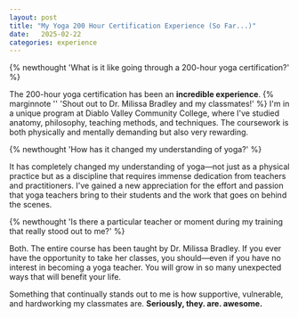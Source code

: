 ```yaml
---
layout: post
title: "My Yoga 200 Hour Certification Experience (So Far...)"
date:   2025-02-22
categories: experience
---
```

{% newthought 'What is it like going through a 200-hour yoga certification?' %}<!--more-->


The 200-hour yoga certification has been an **incredible experience**. {% marginnote '' 'Shout out to Dr. Milissa Bradley and my classmates!' %} I'm in a unique program at Diablo Valley Community College, where I've studied anatomy, philosophy, teaching methods, and techniques. The coursework is both physically and mentally demanding but also very rewarding.

{% newthought 'How has it changed my understanding of yoga?' %}

It has completely changed my understanding of yoga—not just as a physical practice but as a discipline that requires immense dedication from teachers and practitioners. I've gained a new appreciation for the effort and passion that yoga teachers bring to their students and the work that goes on behind the scenes.

{% newthought 'Is there a particular teacher or moment during my training that really stood out to me?' %}

Both. The entire course has been taught by Dr. Milissa Bradley. If you ever have the opportunity to take her classes, you should—even if you have no interest in becoming a yoga teacher. You will grow in so many unexpected ways that will benefit your life.

Something that continually stands out to me is how supportive, vulnerable, and hardworking my classmates are. **Seriously, they. are. awesome.**






